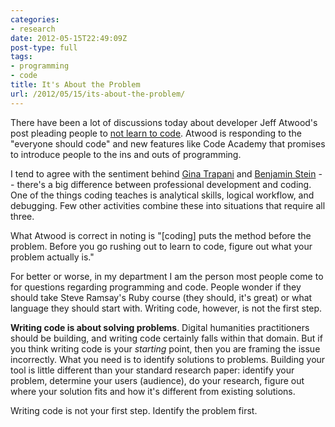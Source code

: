 ```yaml
---
categories:
- research
date: 2012-05-15T22:49:09Z
post-type: full
tags:
- programming
- code
title: It's About the Problem
url: /2012/05/15/its-about-the-problem/
---
```


There have been a lot of discussions today about developer Jeff Atwood's post pleading people to [not learn to code](http://www.codinghorror.com/blog/2012/05/please-dont-learn-to-code.html). Atwood is responding to the "everyone should code" and new features like Code Academy that promises to introduce people to the ins and outs of programming.

I tend to agree with the sentiment behind [Gina Trapani](http://feedproxy.google.com/~r/Smarterware/~3/LtYNHJir_IQ/please-do-learn-how-to-propose-better-solutions) and [Benjamin Stein](http://pro.benjaminste.in/post/23103344300/look-i-love-programming-i-also-believe) -- there's a big difference between professional development and coding. One of the things coding teaches is analytical skills, logical workflow, and debugging. Few other activities combine these into situations that require all three. 

What Atwood is correct in noting is "[coding] puts the method before the problem. Before you go rushing out to learn to code, figure out what your problem actually is." 

For better or worse, in my department I am the person most people come to for questions regarding programming and code. People wonder if they should take Steve Ramsay's Ruby course (they should, it's great) or what language they should start with. Writing code, however, is not the first step.

**Writing code is about solving problems**. Digital humanities practitioners should be building, and writing code certainly falls within that domain. But if you think writing code is your *starting* point, then you are framing the issue incorrectly. What you need is to identify solutions to problems. Building your tool is little different than your standard research paper: identify your problem, determine your users (audience), do your research, figure out where your solution fits and how it's different from existing solutions. 

Writing code is not your first step. Identify the problem first.
